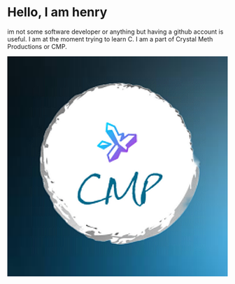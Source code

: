 # Hello, I am henry
im not some software developer or anything but having a github account is useful. 
I am at the moment trying to learn C. I am a part of Crystal Meth Productions or CMP.

![our logo made by me](CMPLogo.png)

